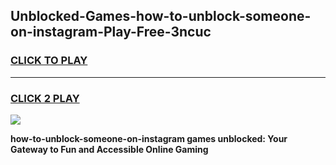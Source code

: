 
## Unblocked-Games-how-to-unblock-someone-on-instagram-Play-Free-3ncuc
<h3>
<a href="https://premium76.site?title=how-to-unblock-someone-on-instagram&ref=18A1">CLICK TO PLAY</a></h3>
<hr>

<h3>
<a href="https://premium76.site?title=how-to-unblock-someone-on-instagram&ref=18A1">CLICK 2 PLAY</a>
  
</h3>

<a href="https://premium76.site?title=how-to-unblock-someone-on-instagram&ref=18A1"><img src="https://clearcache.store/games.png"></a>


**how-to-unblock-someone-on-instagram games unblocked: Your Gateway to Fun and Accessible Online Gaming**

